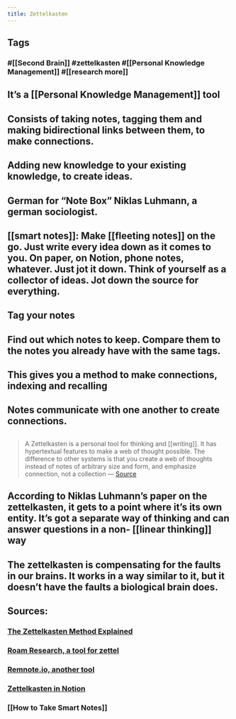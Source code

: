 ```yaml
---
title: Zettelkasten
---
```


## Tags
### #[[Second Brain]] #zettelkasten #[[Personal Knowledge Management]] #[[research more]]
## It’s a [[Personal Knowledge Management]] tool
## Consists of taking notes, tagging them and making bidirectional links between them, to make connections.
## Adding new knowledge to your existing knowledge, to create ideas.
## German for “Note Box” Niklas Luhmann, a german sociologist.
## [[smart notes]]: Make [[fleeting notes]] on the go. Just write every idea down as it comes to you. On paper, on Notion, phone notes, whatever. Just jot it down. Think of yourself as a collector of ideas. Jot down the source for everything.
## Tag your notes
## Find out which notes to keep. Compare them to the notes you already have with the same tags.
## This gives you a method to make connections, indexing and recalling
##
## Notes communicate with one another to create connections.
## 
> A Zettelkasten is a personal tool for thinking and [[writing]]. It has hypertextual features to make a web of thought possible. The difference to other systems is that you create a web of thoughts instead of notes of arbitrary size and form, and emphasize connection, not a collection
— [Source](https://zettelkasten.de/introduction/)
## According to Niklas Luhmann’s paper on the zettelkasten, it gets to a point where it’s its own entity. It’s got a separate way of thinking and can answer questions in a non- [[linear thinking]] way
## The zettelkasten is compensating for the faults in our brains. It works in a way similar to it, but it doesn’t have the faults a biological brain does.
## Sources:
### [The Zettelkasten Method Explained](https://youtu.be/wFZHuWLA09M)
### [Roam Research, a tool for zettel](Roamresearch.com)
### [Remnote.io, another tool](Remnote.io)
### [Zettelkasten in Notion](https://youtu.be/e3YKQ7JTqwU)
### [[How to Take Smart Notes]]
